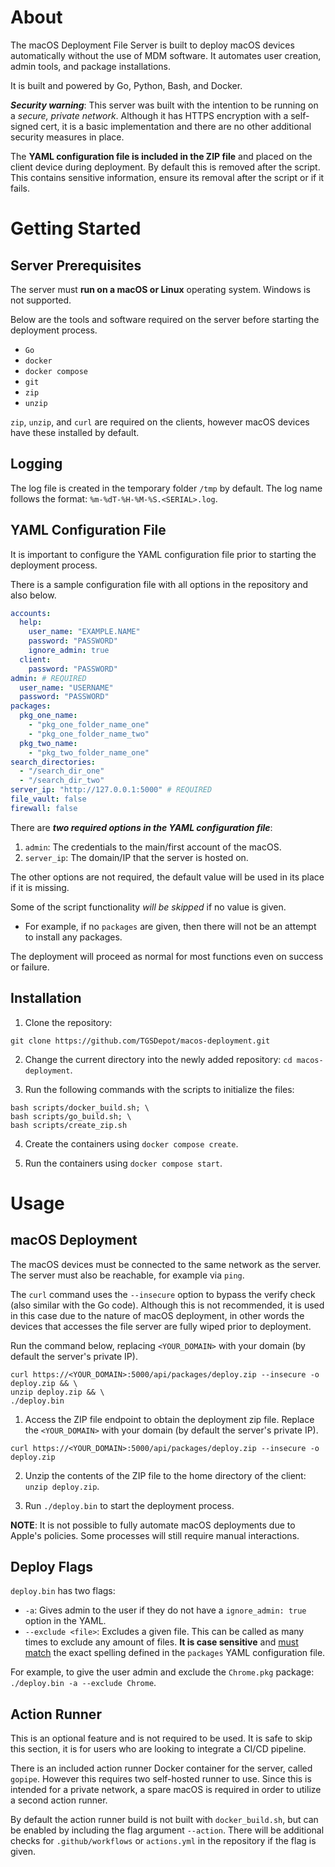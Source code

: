 # About

The macOS Deployment File Server is built to deploy macOS devices automatically without the use of MDM software.
It automates user creation, admin tools, and package installations.

It is built and powered by Go, Python, Bash, and Docker.

***Security warning***: This server was built with the intention to be running on a *secure, private network*.
Although it has HTTPS encryption with a self-signed cert, it is a basic implementation and there are no
other additional security measures in place.

The **YAML configuration file is included in the ZIP file** and placed on the client device during deployment.
By default this is removed after the script.
This contains sensitive information, ensure its removal after the script or if it fails.

# Getting Started

## Server Prerequisites

The server must **run on a macOS or Linux** operating system.
Windows is not supported.

Below are the tools and software required on the server before starting the deployment process.
- `Go`
- `docker`
- `docker compose`
- `git`
- `zip`
- `unzip`

`zip`, `unzip`, and `curl` are required on the clients, however macOS devices have these installed by default.

## Logging

The log file is created in the temporary folder `/tmp` by default. 
The log name follows the format: `%m-%dT-%H-%M-%S.<SERIAL>.log`.

## YAML Configuration File

It is important to configure the YAML configuration file prior to starting the deployment process.

There is a sample configuration file with all options in the repository and also below.

```yaml
accounts:
  help:
    user_name: "EXAMPLE.NAME"
    password: "PASSWORD"
    ignore_admin: true
  client:
    password: "PASSWORD"
admin: # REQUIRED
  user_name: "USERNAME"
  password: "PASSWORD"
packages:
  pkg_one_name:
    - "pkg_one_folder_name_one"
    - "pkg_one_folder_name_two"
  pkg_two_name:
    - "pkg_two_folder_name_one"
search_directories:
  - "/search_dir_one" 
  - "/search_dir_two" 
server_ip: "http://127.0.0.1:5000" # REQUIRED
file_vault: false
firewall: false
```

There are ***two required options in the YAML configuration file***:
1. `admin`: The credentials to the main/first account of the macOS.
2. `server_ip`: The domain/IP that the server is hosted on. 

The other options are not required, the default value will be used in its place if it is missing. 

Some of the script functionality *will be skipped* if no value is given.
- For example, if no `packages` are given, then there will not be an attempt to install any packages.

The deployment will proceed as normal for most functions even on success or failure.

## Installation

1. Clone the repository:
```shell
git clone https://github.com/TGSDepot/macos-deployment.git
```

2. Change the current directory into the newly added repository: `cd macos-deployment`.

3. Run the following commands with the scripts to initialize the files:
```shell
bash scripts/docker_build.sh; \
bash scripts/go_build.sh; \
bash scripts/create_zip.sh
```

4. Create the containers using `docker compose create`.

5. Run the containers using `docker compose start`.

# Usage

## macOS Deployment

The macOS devices must be connected to the same network as the server.
The server must also be reachable, for example via `ping`.

The `curl` command uses the `--insecure` option to bypass the verify check (also similar with the Go code).
Although this is not recommended, it is used in this case due to the nature of macOS deployment, in other words
the devices that accesses the file server are fully wiped prior to deployment.

Run the command below, replacing `<YOUR_DOMAIN>` with your domain (by default the server's private IP).
```shell
curl https://<YOUR_DOMAIN>:5000/api/packages/deploy.zip --insecure -o deploy.zip && \
unzip deploy.zip && \
./deploy.bin
```

1. Access the ZIP file endpoint to obtain the deployment zip file. Replace the `<YOUR_DOMAIN>`
with your domain (by default the server's private IP). 
```shell
curl https://<YOUR_DOMAIN>:5000/api/packages/deploy.zip --insecure -o deploy.zip
```

2. Unzip the contents of the ZIP file to the home directory of the client: `unzip deploy.zip`.

3. Run `./deploy.bin` to start the deployment process.

**NOTE**: It is not possible to fully automate macOS deployments due to Apple's policies.
Some processes will still require manual interactions.

## Deploy Flags

`deploy.bin` has two flags:
- `-a`: Gives admin to the user if they do not have a `ignore_admin: true` option in the YAML.
- `--exclude <file>`: Excludes a given file. This can be called as many times to exclude 
any amount of files. **It is case sensitive** and <u>must match</u> the exact spelling defined in 
the `packages` YAML configuration file.

For example, to give the user admin and exclude the `Chrome.pkg` package: `./deploy.bin -a --exclude Chrome`.

## Action Runner

This is an optional feature and is not required to be used. 
It is safe to skip this section, it is for users who are looking to integrate a CI/CD pipeline.

There is an included action runner Docker container for the server, called `gopipe`.
However this requires two self-hosted runner to use. 
Since this is intended for a private network, a spare macOS is required in order to utilize a second action runner.

By default the action runner build is not built with `docker_build.sh`, but can be enabled by including the flag argument `--action`. 
There will be additional checks for `.github/workflows` or `actions.yml` in the repository 
if the flag is given.